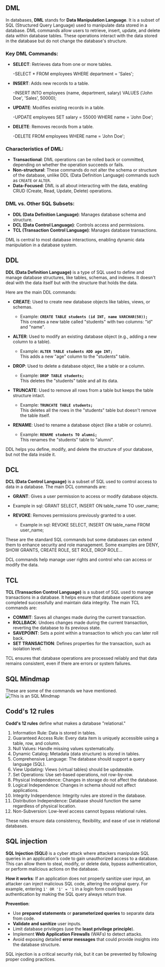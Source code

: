 
## DML

In databases, **DML** stands for **Data Manipulation Language**. It is a subset of SQL (Structured Query Language) used to manipulate data stored in a database. DML commands allow users to retrieve, insert, update, and delete data within database tables. These operations interact with the data stored in the database but do not change the database's structure.

### Key DML Commands:
- **SELECT**: Retrieves data from one or more tables.
   
   -SELECT * FROM employees WHERE department = 'Sales';
   
- **INSERT**: Adds new records to a table.
   
   -INSERT INTO employees (name, department, salary) VALUES ('John Doe', 'Sales', 50000);
   
- **UPDATE**: Modifies existing records in a table.
   
   -UPDATE employees SET salary = 55000 WHERE name = 'John Doe';
   
- **DELETE**: Removes records from a table.
   
   -DELETE FROM employees WHERE name = 'John Doe';
   

### Characteristics of DML:
- **Transactional**: DML operations can be rolled back or committed, depending on whether the operation succeeds or fails.
- **Non-structural**: These commands do not alter the schema or structure of the database, unlike DDL (Data Definition Language) commands such as `CREATE` or `ALTER`.
- **Data-Focused**: DML is all about interacting with the data, enabling CRUD (Create, Read, Update, Delete) operations.

### DML vs. Other SQL Subsets:
- **DDL (Data Definition Language)**: Manages database schema and structure.
- **DCL (Data Control Language)**: Controls access and permissions.
- **TCL (Transaction Control Language)**: Manages database transactions. 

DML is central to most database interactions, enabling dynamic data manipulation in a database system.

## DDL

**DDL (Data Definition Language)** is a type of SQL used to define and manage database structures, like tables, schemas, and indexes. It doesn't deal with the data itself but with the structure that holds the data. 

Here are the main DDL commands:

- **CREATE**: Used to create new database objects like tables, views, or schemas.
   - Example: **`CREATE TABLE students (id INT, name VARCHAR(50));`**  
     This creates a new table called "students" with two columns: "id" and "name".

- **ALTER**: Used to modify an existing database object (e.g., adding a new column to a table).
   - Example: **`ALTER TABLE students ADD age INT;`**  
     This adds a new "age" column to the "students" table.

- **DROP**: Used to delete a database object, like a table or a column.
   - Example: **`DROP TABLE students;`**  
     This deletes the "students" table and all its data.

- **TRUNCATE**: Used to remove all rows from a table but keeps the table structure intact.
   - Example: **`TRUNCATE TABLE students;`**  
     This deletes all the rows in the "students" table but doesn't remove the table itself.

- **RENAME**: Used to rename a database object (like a table or column).
   - Example: **`RENAME students TO alumni;`**  
     This renames the "students" table to "alumni".

DDL helps you define, modify, and delete the structure of your database, but not the data inside it.

## DCL 

**DCL (Data Control Language)** is a subset of SQL used to control access to data in a database. The main DCL commands are:

- **GRANT**: Gives a user permission to access or modify database objects.
 - Example in sql:
 GRANT SELECT, INSERT ON table_name TO user_name;
     

- **REVOKE**: Removes permissions previously granted to a user.
  - Example in sql:
  REVOKE SELECT, INSERT ON table_name FROM user_name;
     

These are the standard SQL commands but some databases can extend them to enhance security and role management. Some examples are DENY, SHOW GRANTS, CREATE ROLE, SET ROLE, DROP ROLE... 

DCL commands help manage user rights and control who can access or modify the data.

## TCL 

**TCL (Transaction Control Language)** is a subset of SQL used to manage transactions in a database. It helps ensure that database operations are completed successfully and maintain data integrity. The main TCL commands are:

- **COMMIT**: Saves all changes made during the current transaction.
- **ROLLBACK**: Undoes changes made during the current transaction, reverting the database to its previous state.
- **SAVEPOINT**: Sets a point within a transaction to which you can later roll back.
- **SET TRANSACTION**: Defines properties for the transaction, such as isolation level.

TCL ensures that database operations are processed reliably and that data remains consistent, even if there are errors or system failures.


## SQL Mindmap

These are some of the commands we have mentioned.
![This is an SQL Mindmap](/notes/resources/sqlMindmap.png "SQL Mindmap to better understand these commands.")

## Codd's 12 rules

**Codd's 12 rules** define what makes a database "relational."

1. Information Rule: Data is stored in tables.
2. Guaranteed Access Rule: Every data item is uniquely accessible using a table, row, and column.
3. Null Values: Handle missing values systematically.
4. Dynamic Catalog: Metadata (data structure) is stored in tables.
5. Comprehensive Language: The database should support a query language (SQL).
6. View Updating: Views (virtual tables) should be updateable.
7. Set Operations: Use set-based operations, not row-by-row.
8. Physical Independence: Changes in storage do not affect the database.
9. Logical Independence: Changes in schema should not affect applications.
10. Integrity Independence: Integrity rules are stored in the database.
11. Distribution Independence: Database should function the same regardless of physical location.
12. Non-Subversion: Low-level access cannot bypass relational rules.

These rules ensure data consistency, flexibility, and ease of use in relational databases.


## SQL injection

**SQL Injection (SQLi)** is a cyber attack where attackers manipulate SQL queries in an application's code to gain unauthorized access to a database. This can allow them to steal, modify, or delete data, bypass authentication, or perform malicious actions on the database.

**How it works**: If an application does not properly sanitize user input, an attacker can inject malicious SQL code, altering the original query. For example, entering `1' OR '1' = '1` in a login form could bypass authentication by making the SQL query always return true.

**Prevention**:
- Use **prepared statements** or **parameterized queries** to separate data from code.
- **Validate and sanitize** user inputs.
- Limit database privileges (use the **least privilege principle**).
- Implement **Web Application Firewalls** (WAFs) to detect attacks.
- Avoid exposing detailed **error messages** that could provide insights into the database structure.

SQL injection is a critical security risk, but it can be prevented by following proper coding practices.
